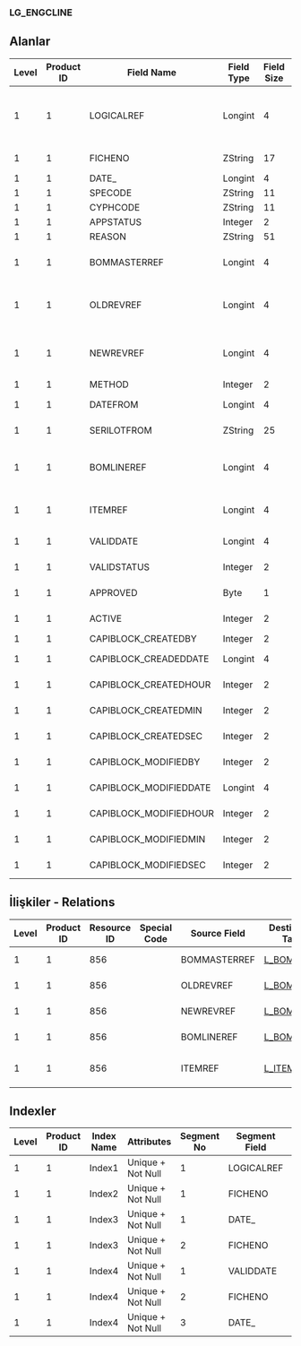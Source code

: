 ### LG_ENGCLINE

## Alanlar

**Level**|**Product ID**|**Field Name**|**Field Type**|**Field Size**|**Field Offset**|**Türkçe Açıklama**|**Expression**
-----|-----|-----|-----|-----|-----|-----|-----
1|1|LOGICALREF|Longint|4|0|Mühendislik Değişikliği Hareketleri Log. Ref.|Engineering Change Transaction Logical Reference
1|1|FICHENO|ZString|17|4|Fiş Numarası|Voucher Number
1|1|DATE_|Longint|4|21|Tarih|Date
1|1|SPECODE|ZString|11|25|Özel Kod|Aux. Code
1|1|CYPHCODE|ZString|11|36|Yetki Kodu|Auth. Code
1|1|APPSTATUS|Integer|2|47|Durumu|Status
1|1|REASON|ZString|51|49|Sebep|Reason
1|1|BOMMASTERREF|Longint|4|100|Ürün Reçetesi Referansı|Bill Of Material Reference
1|1|OLDREVREF|Longint|4|104|Eski reçete revizyonu referansı|Old Bill Of Material Revision Reference
1|1|NEWREVREF|Longint|4|108|Yeni Reçete Revizyon Ref.|New Bill Of Material Revision Reference
1|1|METHOD|Integer|2|112|Metod|Method
1|1|DATEFROM|Longint|4|114|Geçerlilik tarihi|Validation Date
1|1|SERILOTFROM|ZString|25|118|Lot / Seri Numarası|Lot / Serial Number
1|1|BOMLINEREF|Longint|4|143|Ürün Reçetesi Satırı Ref.|Bill Of Material Line Reference
1|1|ITEMREF|Longint|4|147|Malzeme Kartı Referansı|Item Card Reference
1|1|VALIDDATE|Longint|4|151|Geçerlilik tarihi|Validation Date
1|1|VALIDSTATUS|Integer|2|155|Geçerlilik durumu|Validation Status
1|1|APPROVED|Byte|1|157|Onay Bilgisi|Approval Info
1|1|ACTIVE|Integer|2|158|Kullanım durumu|Usage Status
1|1|CAPIBLOCK_CREATEDBY|Integer|2|160|Oluşturan|Created By
1|1|CAPIBLOCK_CREADEDDATE|Longint|4|162|Oluşturulma Tarihi|Created Date
1|1|CAPIBLOCK_CREATEDHOUR|Integer|2|166|Oluşturulma Saati|Created Hour
1|1|CAPIBLOCK_CREATEDMIN|Integer|2|168|Oluşturulma Dakikası|Created Minute
1|1|CAPIBLOCK_CREATEDSEC|Integer|2|170|Oluşturulma Saniyesi|Created Second
1|1|CAPIBLOCK_MODIFIEDBY|Integer|2|172|Değiştiren|Modified By
1|1|CAPIBLOCK_MODIFIEDDATE|Longint|4|174|Değiştirilme Tarihi|Modified Date
1|1|CAPIBLOCK_MODIFIEDHOUR|Integer|2|178|Değiştirilme Saati|Modified Hour
1|1|CAPIBLOCK_MODIFIEDMIN|Integer|2|180|Değiştirilme Dakikası|Modified Minute
1|1|CAPIBLOCK_MODIFIEDSEC|Integer|2|182|Değiştirilme Saniyesi|Modified Second

## İlişkiler - Relations
**Level**|**Product ID**|**Resource ID**|**Special Code**|**Source Field**|**Destination Table**|**Destination Field**|**Relation Type**|**Extra Condition**
-----|-----|-----|-----|-----|-----|-----|-----|-----
1|1|856||BOMMASTERREF|[L_BOMASTER](../L_BOMASTER "L_BOMASTER")|LOGICALREF|one-to-one|
1|1|856||OLDREVREF|[L_BOMREVSN](../L_BOMREVSN "L_BOMREVSN")|LOGICALREF|one-to-one|
1|1|856||NEWREVREF|[L_BOMREVSN](../L_BOMREVSN "L_BOMREVSN")|LOGICALREF|one-to-one|
1|1|856||BOMLINEREF|[L_BOMLINE](../L_BOMLINE "L_BOMLINE")|LOGICALREF|one-to-one|
1|1|856||ITEMREF|[L_ITEMS](../L_ITEMS "L_ITEMS")|LOGICALREF|one-to-many|

## Indexler
**Level**|**Product ID**|**Index Name**|**Attributes**|**Segment No**|**Segment Field**|**Sense**
-----|-----|-----|-----|-----|-----|-----
1|1|Index1|Unique + Not Null|1|LOGICALREF|Ascending
1|1|Index2|Unique + Not Null|1|FICHENO|Ascending
1|1|Index3|Unique + Not Null|1|DATE_|Ascending
1|1|Index3|Unique + Not Null|2|FICHENO|Ascending
1|1|Index4|Unique + Not Null|1|VALIDDATE|Ascending
1|1|Index4|Unique + Not Null|2|FICHENO|Ascending
1|1|Index4|Unique + Not Null|3|DATE_|Ascending
